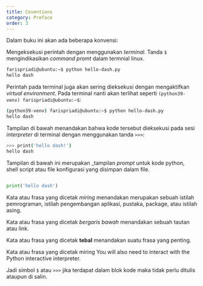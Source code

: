 ```yaml
---
title: Coventions
category: Preface
order: 3
---
```


Dalam buku ini akan ada beberapa konvensi:


Mengeksekusi perintah dengan menggunakan _terminal_.
Tanda `$` mengindikasikan _command promt_ dalam termnial linux.

```bash
farispriadi@ubuntu:~$ python hello-dash.py
hello dash
```

Perintah pada terminal juga akan sering dieksekusi dengan mengaktifkan _virtual environment_. Pada terminal nanti akan terlihat seperti `(python39-venv) farispriadi@ubuntu:~$`:

```bash
(python39-venv) farispriadi@ubuntu:~$ python hello-dash.py
hello dash
```

Tampilan di bawah menandakan bahwa kode tersebut dieksekusi pada sesi _interpreter_ di terminal dengan menggunakan tanda `>>>`:

```bash
>>> print('hello dash!')
hello dash
```

Tampilan di bawah ini merupakan _tampilan _prompt_ untuk kode python, shell script atau file konfigurasi yang disimpan dalam file.

```python

print('hello dash')

```


Kata atau frasa yang dicetak _miring_ menandakan merupakan sebuah istilah pemrograman, istilah pengembangan aplikasi, pustaka, package, atau istilah asing. 


Kata atau frasa yang dicetak _bergaris bawah_ menandakan sebuah tautan atau link. 

Kata atau frasa yang dicetak __tebal__ menandakan suatu frasa yang penting. 

Kata atau frasa yang dicetak miring You will also need to interact with the Python interactive interpreter.



Jadi simbol `$` atau `>>>` jika terdapat dalam blok kode maka tidak perlu ditulis ataupun di salin.